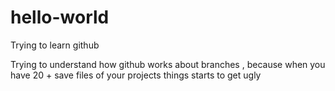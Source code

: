 # hello-world
Trying to learn github

Trying to understand how github works about branches , because when you have 20 + save files of your projects things starts to get ugly
